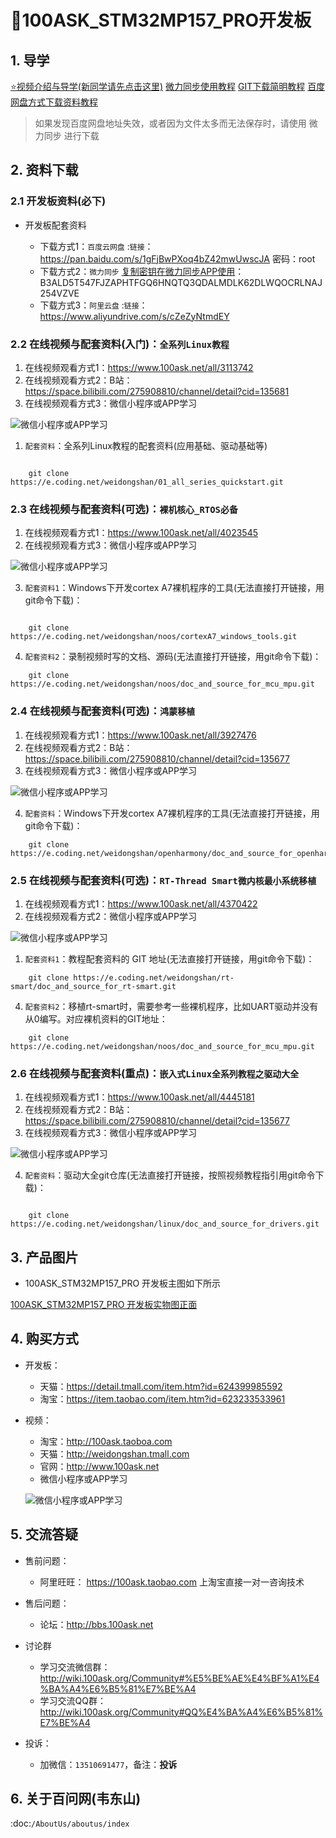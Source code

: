 # 🎫100ASK_STM32MP157_PRO开发板

## 1. 导学

[⭐视频介绍与导学(新同学请先点击这里)](https://www.bilibili.com/video/BV1oz4y1C7jK)
[微力同步使用教程](https://download.100ask.org/tools/Software/BtsyncUserGuide/btsync_user_guide.html)
[GIT下载简明教程](https://download.100ask.org/tools/Software/git/how_to_use_git.html)
[百度网盘方式下载资料教程](http://wiki.100ask.org/BeginnerLearningRoute#.E7.99.BE.E5.BA.A6.E7.BD.91.E7.9B.98.E4.BD.BF.E7.94.A8.E6.95.99.E7.A8.8B)

> 如果发现百度网盘地址失效，或者因为文件太多而无法保存时，请使用 微力同步 进行下载

## 2. 资料下载

### 2.1 开发板资料(必下)

- 开发板配套资料

  - 下载方式1：``百度云网盘`` :`链接`：https://pan.baidu.com/s/1gFjBwPXoq4bZ42mwUwscJA 密码：root
  - 下载方式2：``微力同步``               [复制密钥在微力同步APP使用](https://download.100ask.org/tools/Software/BtsyncUserGuide/btsync_user_guide.html)：B3ALD5T547FJZAPHTFGQ6HNQTQ3QDALMDLK62DLWQOCRLNAJ254VZVE
  - 下载方式3：``阿里云盘`` :`链接`：https://www.aliyundrive.com/s/cZeZyNtmdEY


### 2.2 在线视频与配套资料(入门)：``全系列Linux教程``


1. 在线视频观看方式1：https://www.100ask.net/all/3113742
2. 在线视频观看方式2：B站：https://space.bilibili.com/275908810/channel/detail?cid=135681
3. 在线视频观看方式3：微信小程序或APP学习

![微信小程序或APP学习](http://photos.100ask.net/100ask/aboutus/100ASK_Applets.jpg)
   
  
  
1. ``配套资料``：全系列Linux教程的配套资料(应用基础、驱动基础等)

```shell
	
	git clone https://e.coding.net/weidongshan/01_all_series_quickstart.git
```

### 2.3 在线视频与配套资料(可选)：``裸机核心_RTOS必备``


1. 在线视频观看方式1：https://www.100ask.net/all/4023545
2. 在线视频观看方式3：微信小程序或APP学习

![微信小程序或APP学习](http://photos.100ask.net/100ask/aboutus/100ASK_Applets.jpg)
   
  
  
3. ``配套资料1``：Windows下开发cortex A7裸机程序的工具(无法直接打开链接，用git命令下载)：


```shell
	
	git clone https://e.coding.net/weidongshan/noos/cortexA7_windows_tools.git
```

4. ``配套资料2``：录制视频时写的文档、源码(无法直接打开链接，用git命令下载)：

```shell	
	git clone https://e.coding.net/weidongshan/noos/doc_and_source_for_mcu_mpu.git
```

### 2.4 在线视频与配套资料(可选)：``鸿蒙移植``


1. 在线视频观看方式1：https://www.100ask.net/all/3927476
2. 在线视频观看方式2：B站：https://space.bilibili.com/275908810/channel/detail?cid=135677
3. 在线视频观看方式3：微信小程序或APP学习

![微信小程序或APP学习](http://photos.100ask.net/100ask/aboutus/100ASK_Applets.jpg)
   

  
4. ``配套资料``：Windows下开发cortex A7裸机程序的工具(无法直接打开链接，用git命令下载)：


```shell	
	git clone https://e.coding.net/weidongshan/openharmony/doc_and_source_for_openharmony.git
```

### 2.5 在线视频与配套资料(可选)：``RT-Thread Smart微内核最小系统移植``

1. 在线视频观看方式1：https://www.100ask.net/all/4370422
2. 在线视频观看方式2：微信小程序或APP学习

![微信小程序或APP学习](http://photos.100ask.net/100ask/aboutus/100ASK_Applets.jpg)
   
  
  
1. ``配套资料1``：教程配套资料的 GIT 地址(无法直接打开链接，用git命令下载)：


```shell
	git clone https://e.coding.net/weidongshan/rt-smart/doc_and_source_for_rt-smart.git
```

4. ``配套资料2``：移植rt-smart时，需要参考一些裸机程序，比如UART驱动并没有从0编写。对应裸机资料的GIT地址：

```shell	
	git clone https://e.coding.net/weidongshan/noos/doc_and_source_for_mcu_mpu.git
```

### 2.6 在线视频与配套资料(重点)：``嵌入式Linux全系列教程之驱动大全``


1. 在线视频观看方式1：https://www.100ask.net/all/4445181
2. 在线视频观看方式2：B站：https://space.bilibili.com/275908810/channel/detail?cid=135677
3. 在线视频观看方式3：微信小程序或APP学习

![微信小程序或APP学习](http://photos.100ask.net/100ask/aboutus/100ASK_Applets.jpg)
   
  
  
4. ``配套资料``：驱动大全git仓库(无法直接打开链接，按照视频教程指引用git命令下载)：


```shell
	
	git clone https://e.coding.net/weidongshan/linux/doc_and_source_for_drivers.git
```

## 3. 产品图片


- 100ASK_STM32MP157_PRO 开发板主图如下所示

[100ASK_STM32MP157_PRO 开发板实物图正面](http://photos.100ask.net/100ask/products/boards/St/100ask_stm32mp157_pro/100ASK_STM32MP157_positive.png)
   

##  4. 购买方式


- 开发板：
  - 天猫：https://detail.tmall.com/item.htm?id=624399985592
  - 淘宝：https://item.taobao.com/item.htm?id=623233533961

- 视频：
  - 淘宝：http://100ask.taoboa.com
  - 天猫：http://weidongshan.tmall.com
  - 官网：http://www.100ask.net
  - 微信小程序或APP学习
  
  ![微信小程序或APP学习](http://photos.100ask.net/100ask/aboutus/100ASK_Applets.jpg)
   
  
## 5. 交流答疑

- 售前问题：
  - 阿里旺旺： https://100ask.taobao.com 上淘宝直接一对一咨询技术
  
- 售后问题：
  - 论坛：http://bbs.100ask.net
  
- 讨论群
  - 学习交流微信群：http://wiki.100ask.org/Community#%E5%BE%AE%E4%BF%A1%E4%BA%A4%E6%B5%81%E7%BE%A4
  - 学习交流QQ群：  http://wiki.100ask.org/Community#QQ%E4%BA%A4%E6%B5%81%E7%BE%A4

- 投诉：
  - 加微信：``13510691477``，备注：**投诉**


## 6. 关于百问网(韦东山)

 :doc:`/AboutUs/aboutus/index`


